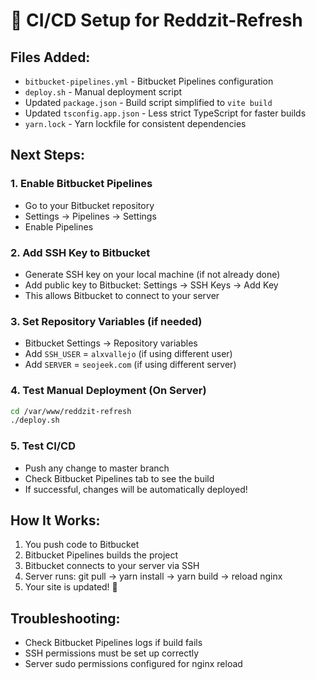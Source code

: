 # 🚀 CI/CD Setup for Reddzit-Refresh

## Files Added:
- `bitbucket-pipelines.yml` - Bitbucket Pipelines configuration
- `deploy.sh` - Manual deployment script  
- Updated `package.json` - Build script simplified to `vite build`
- Updated `tsconfig.app.json` - Less strict TypeScript for faster builds
- `yarn.lock` - Yarn lockfile for consistent dependencies

## Next Steps:

### 1. Enable Bitbucket Pipelines
- Go to your Bitbucket repository
- Settings → Pipelines → Settings  
- Enable Pipelines

### 2. Add SSH Key to Bitbucket
- Generate SSH key on your local machine (if not already done)
- Add public key to Bitbucket: Settings → SSH Keys → Add Key
- This allows Bitbucket to connect to your server

### 3. Set Repository Variables (if needed)
- Bitbucket Settings → Repository variables
- Add `SSH_USER` = `alxvallejo` (if using different user)
- Add `SERVER` = `seojeek.com` (if using different server)

### 4. Test Manual Deployment (On Server)
```bash
cd /var/www/reddzit-refresh
./deploy.sh
```

### 5. Test CI/CD
- Push any change to master branch
- Check Bitbucket Pipelines tab to see the build
- If successful, changes will be automatically deployed!

## How It Works:
1. You push code to Bitbucket
2. Bitbucket Pipelines builds the project  
3. Bitbucket connects to your server via SSH
4. Server runs: git pull → yarn install → yarn build → reload nginx
5. Your site is updated! 🎉

## Troubleshooting:
- Check Bitbucket Pipelines logs if build fails
- SSH permissions must be set up correctly
- Server sudo permissions configured for nginx reload
